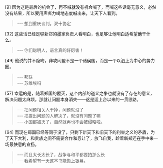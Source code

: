
[9] 因为这是最后的机会了，再不喊就没有机会喊了，而喊这些话毫无意义，必然没有结果，所以要用声嘶力竭地态度喊出来，让天下人看到。
>--- 想到重庆谈判。双十协定<br>

[32] 这些话已经足够新郑的墨家负责人看明白，也足够让他明白适希望他干什么。
>--- 你们聪明人，语言真的好厉害！<br>

[49] 他说的并不隐晦，非攻同盟不是一个诸侯国，而是一个以泗上为中心的势力圈。
>--- 邦联<br>
>--- 苏维埃吗<br>

[57] 幸运的是，随着郑国的覆灭，这个内部的道义之争也就没有了存在的意义，解决问题太麻烦，那就让问题本身消失——这是适上台以来的一贯思路。
>--- 把问题相关人干掉，问题就没了<br>
>--- 把提出问题的人解决了，就没有问题了嘛<br>
>--- 小国都被灭了，自然就再也不会被侵略啦。<br>

[64] 而现在郑国已经等同于没了，只剩下新天下和旧天下的利害之义的矛盾，为了天下大利，和贵族之间不需要合作和忍让了，放飞自我，趁着新郑还在手中来一场最快意的宣扬。
>--- 而且太长太长了，战争与和平都要拍那么长<br>
>--- 我希望有一天这本书能搬上银幕。<br>
